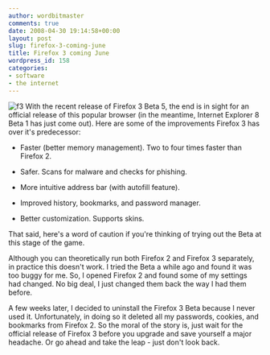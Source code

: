 ```yaml
---
author: wordbitmaster
comments: true
date: 2008-04-30 19:14:58+00:00
layout: post
slug: firefox-3-coming-june
title: Firefox 3 coming June
wordpress_id: 158
categories:
- software
- the internet
---
```


![f3](http://wordbit.freehostia.com/wp-content/uploads/2008/04/f3.jpg) With the recent release of Firefox 3 Beta 5, the end is in sight for an official release of this popular browser (in the meantime, Internet Explorer 8 Beta 1 has just come out). Here are some of the improvements Firefox 3 has over it's predecessor:

 

  
  * Faster (better memory management). Two to four times faster than Firefox 2.
   
  * Safer. Scans for malware and checks for phishing.
   
  * More intuitive address bar (with autofill feature).
   
  * Improved history, bookmarks, and password manager.
   
  * Better customization. Supports skins.
 

That said, here's a word of caution if you're thinking of trying out the Beta at this stage of the game.


<!-- more -->
  

Although you can theoretically run both Firefox 2 and Firefox 3 separately, in practice this doesn't work. I tried the Beta a while ago and found it was too buggy for me. So, I opened Firefox 2 and found some of my settings had changed. No big deal, I just changed them back the way I had them before.

 

A few weeks later, I decided to uninstall the Firefox 3 Beta because I never used it. Unfortunately, in doing so it deleted all my passwords, cookies, and bookmarks from Firefox 2. So the moral of the story is, just wait for the official release of Firefox 3 before you upgrade and save yourself a major headache. Or go ahead and take the leap - just don't look back.
